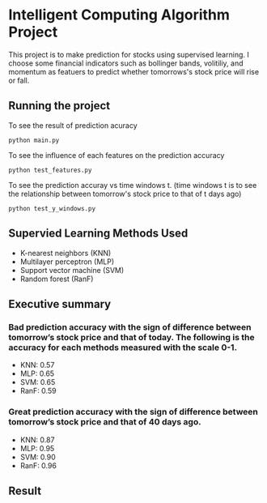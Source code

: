 # Intelligent Computing Algorithm Project

This project is to make prediction for stocks using supervised learning. I choose some financial indicators such as bollinger bands, volitiliy, and momentum as featuers to predict whether tomorrows's stock price will rise or fall.

## Running the project

To see the result of prediction acuracy
```
python main.py
```

To see the influence of each features on the prediction accuracy
```
python test_features.py
```

To see the prediction accuray vs time windows t. (time windows t is to see the relationship between tomorrow's stock price to that of t days ago)
```
python test_y_windows.py
```

## Supervied Learning Methods Used

* K-nearest neighbors (KNN)
* Multilayer perceptron (MLP)
* Support vector machine (SVM)
* Random forest (RanF)

## Executive summary

### Bad prediction accuracy with the sign of difference between tomorrow’s stock price and that of today. The following is the accuracy for each methods measured with the scale 0-1.
* KNN: 0.57
* MLP: 0.65
* SVM: 0.65
* RanF: 0.59

### Great prediction accuracy with the sign of difference between tomorrow’s stock price and that of 40 days ago.
* KNN: 0.87
* MLP: 0.95
* SVM: 0.90
* RanF: 0.96

## Result
